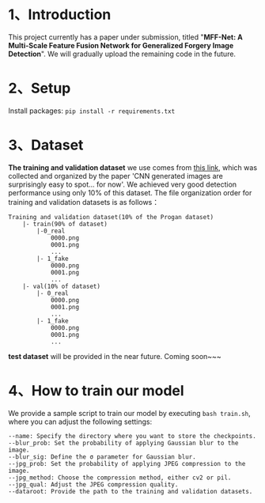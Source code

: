 # 1、Introduction
This project currently has a paper under submission, titled "**MFF-Net: A Multi-Scale Feature Fusion Network for Generalized Forgery Image Detection**". 
We will gradually upload the remaining code in the future.

# 2、Setup
Install packages: `pip install -r requirements.txt`

# 3、Dataset
**The training and validation dataset** we use comes from [this link](https://github.com/peterwang512/CNNDetection), which was collected and organized by the paper 'CNN generated images are surprisingly easy to spot... for now'.
We achieved very good detection performance using only 10% of this dataset.
The file organization order for training and validation datasets is as follows：
```
Training and validation dataset(10% of the Progan dataset)
	|- train(90% of dataset)
		|-0_real
			0000.png
			0001.png
			...
		|- 1_fake
			0000.png
			0001.png
			...
	|- val(10% of dataset)
		|- 0_real
			0000.png
			0001.png
			...
		|- 1_fake
			0000.png
			0001.png
			...
```
**test dataset** will be provided in the near future. Coming soon~~~

# 4、How to train our model
We provide a sample script to train our model by executing `bash train.sh`, where you can adjust the following settings:
```
--name: Specify the directory where you want to store the checkpoints.
--blur_prob: Set the probability of applying Gaussian blur to the image.
--blur_sig: Define the σ parameter for Gaussian blur.
--jpg_prob: Set the probability of applying JPEG compression to the image.
--jpg_method: Choose the compression method, either cv2 or pil.
--jpg_qual: Adjust the JPEG compression quality.
--dataroot: Provide the path to the training and validation datasets.
```

